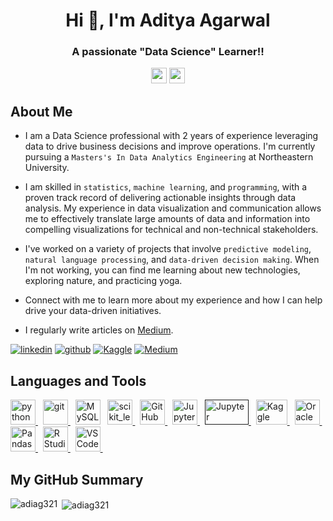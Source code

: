 <h1 align="center">Hi 👋, I'm Aditya Agarwal</h1>
<h3 align="center">A passionate "Data Science" Learner!!</h3>

<p align=center>

<img height="25" src="https://visitor-badge.glitch.me/badge?page_id=adiag321.visitor-badge&left_text=My%20Page%20Visitors"/>
<img height="25" src="https://komarev.com/ghpvc/?username=adiag321&color=brightgreen"/>

</a>
</p>


## About Me

<div>
 
* I am a Data Science professional with 2 years of experience leveraging data to drive business decisions and improve operations. I'm currently pursuing a `Masters's In Data Analytics Engineering` at Northeastern University.

* I am skilled in `statistics`, `machine learning`, and `programming`, with a proven track record of delivering actionable insights through data analysis. My experience in data visualization and communication allows me to effectively translate large amounts of data and information into compelling visualizations for technical and non-technical stakeholders. 
 
* I've worked on a variety of projects that involve `predictive modeling`, `natural language processing`, and `data-driven decision making`. When I'm not working, you can find me learning about new technologies, exploring nature, and practicing yoga.

* Connect with me to learn more about my experience and how I can help drive your data-driven initiatives.
 
* I regularly write articles on [Medium](https://medium.com/@adi-ag321).

<a href="https://linkedin.com/in/adityaagarwal68" target="blank">![linkedin](https://img.shields.io/badge/Linkedin-0077b5?style=for-the-badge&logo=Linkedin&logoColor=white)</a>
<a href="https://github.com/adiag321?tab=repositories" target="blank">![github](https://img.shields.io/badge/GitHub-000000?style=for-the-badge&logo=GitHub&logoColor=white)</a>
<a href="https://www.kaggle.com/aditya6899" target="blank">![Kaggle](https://img.shields.io/badge/Kaggle-0077b5?style=for-the-badge&logo=Kaggle&logoColor=white)</a>
<a href="https://medium.com/@adi-ag321" target="blank">![Medium](https://img.shields.io/badge/Medium-000000?style=for-the-badge&logo=Medium&logoColor=white)</a>
 
</div>
 
## Languages and Tools

<div>
<a href="https://www.python.org" target="_blank"><img src="https://upload.wikimedia.org/wikipedia/commons/c/c3/Python-logo-notext.svg" alt="python" width="40" height="40"/> </a> &nbsp;
<a href="https://git-scm.com/" target="_blank"> <img src="https://upload.wikimedia.org/wikipedia/commons/0/03/Git_format.png" alt="git" width="40" height="40"/> </a> &nbsp;
<a href="https://www.mysql.com/" target="_blank"><img src="https://upload.wikimedia.org/wikipedia/commons/0/0a/MySQL_textlogo.svg" title="MySQL"  alt="MySQL" width="40" height="40"/></a> &nbsp;
<a href="https://scikit-learn.org/" target="_blank"> <img src="https://upload.wikimedia.org/wikipedia/commons/0/05/Scikit_learn_logo_small.svg" alt="scikit_learn" width="40" height="40"/> </a> &nbsp;
<a href="https://github.com/" target="_blank"><img src="https://upload.wikimedia.org/wikipedia/commons/a/ae/Github-desktop-logo-symbol.svg" alt="GitHub" width="40" height="40"/> </a> &nbsp;
<a href="https://jupyter.org/" target="_blank"><img src="https://upload.wikimedia.org/wikipedia/commons/3/38/Jupyter_logo.svg" alt="Jupyter" width="40" height="40"/> </a> &nbsp;
<a href="" target="_blank"><img src="https://upload.wikimedia.org/wikipedia/commons/e/e4/Google_Cloud_logo_text.png" alt="Jupyter" width="70" height="40"/> </a> &nbsp;
<a href="https://www.kaggle.com/aditya6899" target="_blank"><img src="https://upload.wikimedia.org/wikipedia/commons/7/7c/Kaggle_logo.png" alt="Kaggle" width="50" height="40"/> </a> &nbsp;
<a href="https://www.oracle.com/in/database/sqldeveloper/" target="_blank"><img src="https://upload.wikimedia.org/wikipedia/commons/8/8d/Sun_Oracle_logo.png" alt="Oracle" width="40" height="40"/> </a> &nbsp;
<a href="https://pandas.pydata.org/" target="_blank"><img src="https://upload.wikimedia.org/wikipedia/commons/2/22/Pandas_mark.svg" alt="Pandas" width="40" height="40"/> </a> &nbsp; 
<a href="https://www.r-studio.com/" target="_blank"><img src="https://upload.wikimedia.org/wikipedia/commons/d/d0/RStudio_logo_flat.svg" alt="R Studio" width="40" height="40"/> </a> &nbsp; 
<a href="https://code.visualstudio.com/" target="_blank"><img src="https://upload.wikimedia.org/wikipedia/commons/9/9a/Visual_Studio_Code_1.35_icon.svg" alt="VS Code" width="40" height="40"/> </a> &nbsp;
 
</div>

## My GitHub Summary
<div>
<p><img align="left" src="https://github-readme-streak-stats.herokuapp.com/?user=adiag321&" alt="adiag321" /></p>

<p>&nbsp;<img align="center" src="https://github-readme-stats.vercel.app/api/top-langs?username=adiag321&show_icons=true&locale=en&layout=compact" alt="adiag321" /></p>
 </div>
